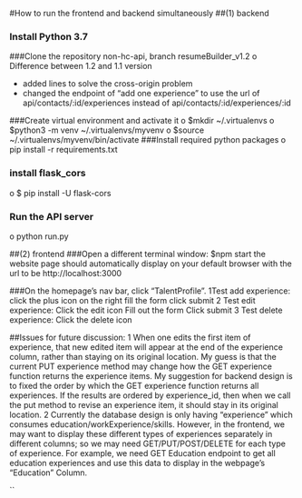  #How to run the frontend and backend simultaneously
 ##(1) backend
### Install Python 3.7
###Clone the repository non-hc-api, branch resumeBuilder_v1.2
o Difference between 1.2 and 1.1 version
* added lines to solve the cross-origin problem 
* changed the endpoint of “add one experience” to use the url of api/contacts/:id/experiences instead of api/contacts/:id/experiences/:id

###Create virtual environment and activate it
o $mkdir ~/.virtualenvs
o $python3 -m venv ~/.virtualenvs/myvenv
o $source ~/.virtualenvs/myvenv/bin/activate
###Install required python packages
o pip install -r requirements.txt 
### install flask_cors
o $ pip install -U flask-cors
### Run the API server
o python run.py

##(2) frontend 
###Open a different terminal window:
$npm start
the website page should automatically display on your default browser with the url to be http://localhost:3000

###On the homepage’s nav bar, click “TalentProfile”.
1Test add experience: 
click the plus icon on the right
fill the form 
click submit
2 Test edit experience:
Click the edit icon
Fill out the form
Click submit
3 Test delete experience:
Click the delete icon

##Issues for future discussion:
1 When one edits the first item of experience, that new edited item will appear at the end of the experience column, rather than staying on its original location. My guess is that the current PUT experience method may change how the GET experience function returns the experience items. My suggestion for backend design is to fixed the order by which the GET experience function returns all experiences. If the results are ordered by experience_id, then when we call the put method to revise an experience item, it should stay in its original location.
2 Currently the database design is only having “experience” which consumes education/workExperience/skills. However, in the frontend, we may want to display these different types of experiences separately in different columns; so we may need GET/PUT/POST/DELETE for each type of experience. For example, we need GET Education endpoint to get all education experiences and use this data to display in the webpage’s “Education” Column. 





``
